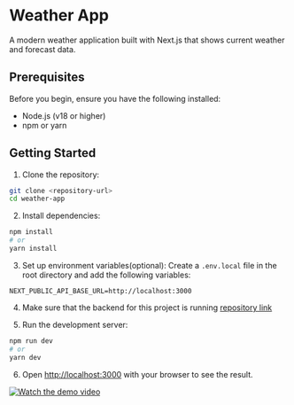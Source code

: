 # Weather App

A modern weather application built with Next.js that shows current weather and forecast data.

## Prerequisites

Before you begin, ensure you have the following installed:
- Node.js (v18 or higher)
- npm or yarn

## Getting Started

1. Clone the repository:

```bash
git clone <repository-url>
cd weather-app
```

2. Install dependencies:
```bash
npm install
# or
yarn install
```

3. Set up environment variables(optional):
Create a `.env.local` file in the root directory and add the following variables:
```env
NEXT_PUBLIC_API_BASE_URL=http://localhost:3000
```

4. Make sure that the backend for this project is running
[repository link](https://github.com/chamupathi/weather-dashboard-backend)

5. Run the development server:
```bash
npm run dev 
# or
yarn dev
```

6. Open [http://localhost:3000](http://localhost:3000) with your browser to see the result.



[![Watch the demo video](https://img.youtube.com/vi/u6LU8PTlrz4/0.jpg)](https://www.youtube.com/watch?v=u6LU8PTlrz4)
